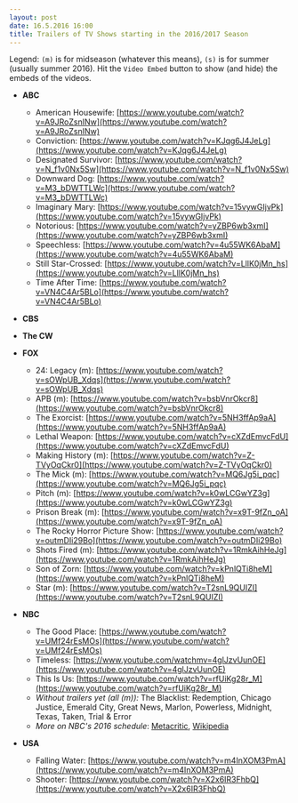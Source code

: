 ```yaml
---
layout: post
date: 16.5.2016 16:00
title: Trailers of TV Shows starting in the 2016/2017 Season
---
```

<style>
	button.embed {
		margin-left: 8px;
		opacity: 0.4;
	}
	button.embed:hover {
		opacity: 0.6;
	}
	button i {
		margin-right: 4px;
	}
</style>

Legend: `(m)` is for midseason (whatever this means), `(s)` is for summer (usually summer 2016). Hit the `Video Embed` button to show (and hide) the embeds of the videos.

* **ABC**
    - American Housewife: [https://www.youtube.com/watch?v=A9JRoZsnINw](https://www.youtube.com/watch?v=A9JRoZsnINw)
    - Conviction: [https://www.youtube.com/watch?v=KJqg6J4JeLg](https://www.youtube.com/watch?v=KJqg6J4JeLg)
    - Designated Survivor: [https://www.youtube.com/watch?v=N_f1v0Nx5Sw](https://www.youtube.com/watch?v=N_f1v0Nx5Sw)
    - Downward Dog: [https://www.youtube.com/watch?v=M3_bDWTTLWc](https://www.youtube.com/watch?v=M3_bDWTTLWc)
    - Imaginary Mary: [https://www.youtube.com/watch?v=15vywGIjvPk](https://www.youtube.com/watch?v=15vywGIjvPk)
    - Notorious: [https://www.youtube.com/watch?v=yZBP6wb3xmI](https://www.youtube.com/watch?v=yZBP6wb3xmI)
    - Speechless: [https://www.youtube.com/watch?v=4u55WK6AbaM](https://www.youtube.com/watch?v=4u55WK6AbaM)
    - Still Star-Crossed: [https://www.youtube.com/watch?v=LllK0jMn_hs](https://www.youtube.com/watch?v=LllK0jMn_hs)
    - Time After Time: [https://www.youtube.com/watch?v=VN4C4Ar5BLo](https://www.youtube.com/watch?v=VN4C4Ar5BLo)
    
* **CBS**
    
* **The CW**
    
* **FOX**
    - 24: Legacy (m): [https://www.youtube.com/watch?v=sOWpUB_Xdqs](https://www.youtube.com/watch?v=sOWpUB_Xdqs)
    - APB (m): [https://www.youtube.com/watch?v=bsbVnrOkcr8](https://www.youtube.com/watch?v=bsbVnrOkcr8)
    - The Exorcist: [https://www.youtube.com/watch?v=5NH3ffAp9aA](https://www.youtube.com/watch?v=5NH3ffAp9aA)
    - Lethal Weapon: [https://www.youtube.com/watch?v=cXZdEmvcFdU](https://www.youtube.com/watch?v=cXZdEmvcFdU)
    - Making History (m): [https://www.youtube.com/watch?v=Z-TVyOqCkr0](https://www.youtube.com/watch?v=Z-TVyOqCkr0)
    - The Mick (m): [https://www.youtube.com/watch?v=MQ6Jg5i_pqc](https://www.youtube.com/watch?v=MQ6Jg5i_pqc)
    - Pitch (m): [https://www.youtube.com/watch?v=k0wLCGwYZ3g](https://www.youtube.com/watch?v=k0wLCGwYZ3g)
    - Prison Break (m): [https://www.youtube.com/watch?v=x9T-9fZn_oA](https://www.youtube.com/watch?v=x9T-9fZn_oA)
    - The Rocky Horror Picture Show: [https://www.youtube.com/watch?v=outmDIi29Bo](https://www.youtube.com/watch?v=outmDIi29Bo)
    - Shots Fired (m): [https://www.youtube.com/watch?v=1RmkAihHeJg](https://www.youtube.com/watch?v=1RmkAihHeJg)
    - Son of Zorn: [https://www.youtube.com/watch?v=kPnlQTi8heM](https://www.youtube.com/watch?v=kPnlQTi8heM)
    - Star (m): [https://www.youtube.com/watch?v=T2snL9QUIZI](https://www.youtube.com/watch?v=T2snL9QUIZI)
    
* **NBC**
    - The Good Place: [https://www.youtube.com/watch?v=UMf24rEsMOs](https://www.youtube.com/watch?v=UMf24rEsMOs)
    - Timeless: [https://www.youtube.com/watchmv=4glJzvUunOE](https://www.youtube.com/watch?v=4glJzvUunOE)
    - This Is Us: [https://www.youtube.com/watch?v=rfUiKg28r_M](https://www.youtube.com/watch?v=rfUiKg28r_M)
    - *Without trailers yet (all (m)):* The Blacklist: Redemption, Chicago Justice, Emerald City, Great News, Marlon, Powerless, Midnight, Texas, Taken, Trial & Error
    - *More on NBC's 2016 schedule*: [Metacritic](http://www.metacritic.com/feature/nbc-new-shows-and-schedule-fall-2016), [Wikipedia](https://en.wikipedia.org/wiki/2016%E2%80%9317_United_States_network_television_schedule#NBC)
    
* **USA**
    - Falling Water: [https://www.youtube.com/watch?v=m4InXOM3PmA](https://www.youtube.com/watch?v=m4InXOM3PmA)
    - Shooter: [https://www.youtube.com/watch?v=X2x6IR3FhbQ](https://www.youtube.com/watch?v=X2x6IR3FhbQ)

<script src="//ajax.googleapis.com/ajax/libs/jquery/1.11.1/jquery.min.js"></script>
<script>
function generateButtonYt(obj) {
    var link = obj.find("a").attr("href"); 
    var id = link.split('watch?v=')[1];
	return '<button class="embed notActive youtube" id="' + id + '"><i class="fa fa-caret-square-o-down"></i>Video Embed</button>';
}
function generateButtonIgn(obj) {
    var link = obj.find("a").attr("href");
    var id = link.split("/");
    id = id[id.length - 1];
    return '<button class="embed notActive ign" id="' + id + '" rel="' + link + '"><i class="fa fa-caret-square-o-down"></i>Video Embed</button>';
}

function generateEmbedCode(obj) {
    var embedString;
    if (obj.hasClass("youtube")) embedString = generateEmbedCodeYt(obj);
    if (obj.hasClass("ign")) embedString = generateEmbedCodeIgn(obj);

    return embedString;
}
function generateEmbedCodeYt(obj) {
    var id = obj.attr("id");
    return '<iframe id="if' + id + '" width="560" height="315" src="//www.youtube.com/embed/' 
    + id + '" frameborder="0" allowfullscreen></iframe>';
}
function generateEmbedCodeIgn(obj) {
    var id = obj.attr("id");
    var url = obj.attr("rel");
    return '<iframe id="if' + id + '" width="560" height="315" src="http://widgets.ign.com/video/embed/content.html?url=' 
    + url + '" frameborder="0" allowfullscreen></iframe>';
}

jQuery(document).ready(function($) {
	$("ul li ul li").each(function() {
		var elementContent = $(this).text();
		if (elementContent.indexOf('youtube') > -1) {
			$(this).append(generateButtonYt($(this))) ;
		}
        if (elementContent.indexOf('ign') > -1) {
            $(this).append(generateButtonIgn($(this)));
        }
	});
	$("button.embed").on("click", function() {
		if ( $(this).is(".notActive") ) {
			$(this).after(generateEmbedCode($(this)));
		}
		else {
			$("iframe#if" + $(this).attr("id") ).remove();
		}
		$(this).toggleClass("notActive active");
		$(this).find("i").toggleClass("fa-caret-square-o-down fa-caret-square-o-up");
	});
});
</script>
